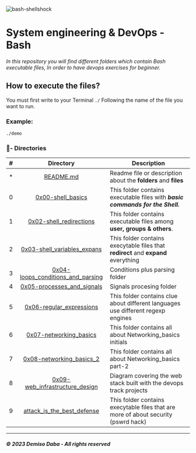 ![bash-shellshock](https://user-images.githubusercontent.com/125874545/225898294-c0dcf8e4-f6ce-4a20-a2ea-14aab305289e.png)

# System engineering & DevOps - Bash

_In this repository you will find different folders which contain Bash executable files, In order to have devops exercises for beginner._

## How to execute the files?

You must first write to your Terminal `./` Following the name of the file you want to run.

### Example:
```
./demo
```

### :file_folder:- Directories

#|Directory|Description
---|:---:|---
*|[README.md](./README.md)| Readme file or description about the **folders** and __files__
0|[0x00-shell_basics](./0x00-shell_basics)|This folder contains executable files with **_basic commands for the Shell._**
1|[0x02-shell_redirections](./0x01-shell_permissions)| This folder contains executable files among  **user, groups & others**.
2|[0x03-shell_variables_expans](./0x03-shell_variables_expansions)| This folder contains execytable files that **redirect** and **expand** everything
3|[0x04-loops_conditions_and_parsing](./0x04-loops_conditions_and_parsing)| Conditions plus parsing folder
4|[0x05-processes_and_signals](./0x05-processes_and_signals)| Signals procesing folder
5|[0x06-regular_expressions](./0x06-regular_expressions)| This folder contains clue about different languages use different regexp engines
6|[0x07-networking_basics](./0x07-networking_basics)| This folder contains all about Networking_basics initials
7|[0x08-networking_basics_2](./0x08-networking_basics_2)| This folder contains all about Networking_basics part-2
8|[0x09-web_infrastructure_design](./0x09-web_infrastructure_design)|Diagram covering the web stack built with the devops track projects
9|[attack_is_the_best_defense](./attack_is_the_best_defense)|This folder contains execytable files that are more of about security (pswrd hack)

---
##### © 2023 **Demiso Daba - All rights reserved**

